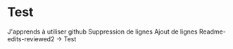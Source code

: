 # Test
J'apprends à utiliser github
Suppression de lignes
Ajout de lignes
Readme-edits-reviewed2 -> Test
